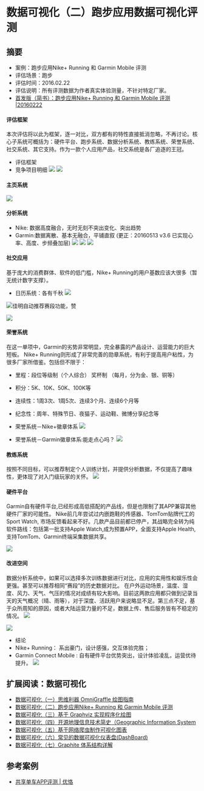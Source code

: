 # 数据可视化（二）跑步应用数据可视化评测

## 摘要
- 案例：跑步应用Nike+ Running 和 Garmin Mobile 评测
- 评估场景：跑步
- 评估时间：2016.02.22
- 评估说明：所有评测数据为作者真实体验测量，不针对特定厂家。
- [首发版（简书）：跑步应用Nike+ Running 和 Garmin Mobile 评测 |20160222](http://www.jianshu.com/p/5290fc641230)

#### 评估框架

本次评估将以此为框架，逐一对比，双方都有的特性直接抵消忽略，不再讨论。核心子系统可概括为：硬件平台、跑步系统、数据分析系统、教练系统、荣誉系统、社交系统、其它支持。作为一款个人应用产品，社交系统是各厂追逐的王冠。

- 评估框架
- 竞争项目明细
![](http://omb2onfvy.bkt.clouddn.com/APP_Running_201602_Garmin_Nike_%E8%AF%84%E4%BC%B0%E6%A1%86%E6%9E%B6.png)
![](http://omb2onfvy.bkt.clouddn.com/APP_Running_201602_Garmin_Nike_%E8%AF%84%E4%BC%B0%E6%98%8E%E7%BB%86.png)

#### 主页系统
![](http://omb2onfvy.bkt.clouddn.com/APP_Running_201602_Garmin_Nike_%E4%B8%BB%E9%A1%B5.png)

#### 分析系统
- Nike: 数据高度融合，无时无刻不突出变化、突出趋势
- Garmin:数据离散、基本无融合，平铺直叙  (更正：20160513 v3.6 已实现心率、高度、步频叠加层)
![](http://omb2onfvy.bkt.clouddn.com/APP_Running_201602_Garmin_Nike_%E5%88%86%E6%9E%90_1.png)
![](http://omb2onfvy.bkt.clouddn.com/APP_Running_201602_Garmin_Nike_%E5%88%86%E6%9E%90_2.png)
![](http://omb2onfvy.bkt.clouddn.com/APP_Running_201602_Garmin_Nike_%E5%88%86%E6%9E%90_3.png)


#### 社交应用

基于庞大的消费群体、软件的低门槛，Nike+ Running的用户基数应该大很多（暂无统计数字支撑）。

- 日历系统：各有千秋
![](http://omb2onfvy.bkt.clouddn.com/APP_Running_201602_Garmin_Nike_%E6%97%A5%E5%8E%86.png)

![佳明自动推荐赛段功能，赞](http://omb2onfvy.bkt.clouddn.com/APP_Running_201602_Garmin_Nike_%E6%8E%A8%E8%8D%90.png)


![](http://omb2onfvy.bkt.clouddn.com/APP_Running_201602_Garmin_Nike_%E7%A4%BE%E4%BA%A4.png)

#### 荣誉系统

在这一单项中，Garmin的劣势非常明显，完全暴露的产品设计、运营能力的巨大短板。
Nike+ Running则形成了非常完善的勋章系统，有利于提高用户粘性，为很多厂家所借鉴。包括但不限于：

- 里程：段位等级制（个人综合）   奖杯制 （每月，分为金、银、铜等）
- 积分：5K、10K、50K、100K等
- 连续性：1周3次、1周5次、连续3个月、连续6个月等
- 纪念性：周年、特殊节日、夜猫子、运动鞋、微博分享纪念等

- 荣誉系统－Nike+徽章体系
![](http://omb2onfvy.bkt.clouddn.com/APP_Running_201602_Garmin_Nike_%E8%8D%A3%E8%AA%89.png)

- 荣誉系统－Garmin徽章体系:能走点心吗？
![](http://omb2onfvy.bkt.clouddn.com/APP_Running_201602_Garmin_Nike_%E8%8D%A3%E8%AA%89_Garmin.png)


#### 教练系统
按照不同目标，可以推荐制定个人训练计划，并提供分析数据，不仅提高了趣味性，更体现了对入门级玩家的关怀。
![](http://omb2onfvy.bkt.clouddn.com/APP_Running_201602_Garmin_Nike_%E6%95%99%E7%BB%83.png)

#### 硬件平台
Garmin自有硬件平台,已经形成高低搭配的产品线，但是也限制了其APP兼容其他硬件厂家的可能性。
Nike前几年尝试过内嵌跑鞋的传感器、TomTom贴牌代工的Sport Watch, 市场反馈看起来不好。几款产品目前都已停产，其战略完全转为纯软件路线：包括第一批支持Apple Watch,成为预置APP，全面支持Apple Health,支持TomTom、Garmin终端采集数据共享。

![](http://omb2onfvy.bkt.clouddn.com/APP_Running_201602_Garmin_Nike_%E7%A1%AC%E4%BB%B6.png)

#### 改进空间

数据分析系统中，如果可以选择多次训练数据进行对比，应用的实用性和娱乐性会更强。甚至可以推荐相同“赛段”的历史数据对比。
在户外运动场景，温度、湿度、风力、天气、气压的情况对成绩有较大影响。目前这两款应用都只做到记录当天的天气概况（晴、雨等），对于深度、活跃用户来说略显不足。第三点不足，基于众所周知的原因，或者大陆运营力量的不足，数据上传、售后服务皆有不稳定的情况。
![](http://omb2onfvy.bkt.clouddn.com/APP_Running_201602_Garmin_Nike_%E4%B8%8D%E8%B6%B3.png)

![](http://omb2onfvy.bkt.clouddn.com/APP_Running_201602_Garmin_Nike_%E5%A4%A9%E6%B0%94.png)

- 结论
- Nike+ Running： 系出豪门，设计感强，交互体验完胜；
- Garmin Connect Mobile : 自有硬件平台优势突出，设计体验凌乱，运营优待提升。
![](http://omb2onfvy.bkt.clouddn.com/APP_Running_201602_Garmin_Nike_%E5%87%80%E8%AF%84%E4%BC%B0.png)

## 扩展阅读：数据可视化
- [数据可视化（一）思维利器 OmniGraffle 绘图指南 ](https://riboseyim.github.io/2017/09/15/Visualization-OmniGraffle/)
- [数据可视化（二）跑步应用Nike+ Running 和 Garmin Mobile 评测](https://riboseyim.github.io/2016/04/26/BestAppMap/)
- [数据可视化（三）基于 Graphviz 实现程序化绘图](https://riboseyim.github.io/2017/09/15/Visualization-Graphviz/)
- [数据可视化（四）开源地理信息技术简史（Geographic Information System](https://riboseyim.github.io/2017/05/12/Visualization-GIS/)
- [数据可视化（五）基于网络爬虫制作可视化图表](https://riboseyim.github.io/2017/05/12/Visualization-Charts/)
- [数据可视化（六）常见的数据可视化仪表盘(DashBoard)](https://riboseyim.github.io/2017/11/23/Visualization-DashBoard/)
- [数据可视化（七）Graphite 体系结构详解](https://riboseyim.github.io/2017/12/04/Visualization-Graphite/)

## 参考案例
- [共享单车APP评测 | 优恪](https://mp.weixin.qq.com/s/VZy7kqUL2P9q6uggqc02Sw)
